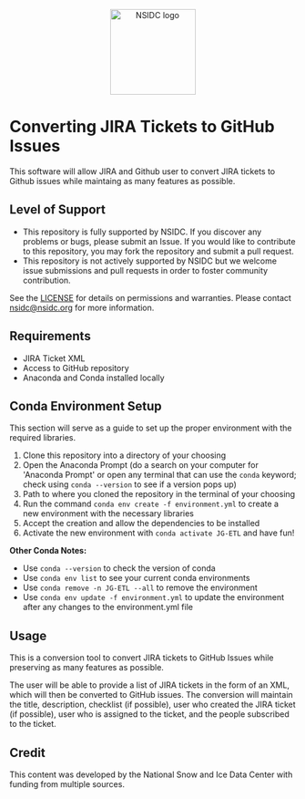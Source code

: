 <p align="center">
  <img alt="NSIDC logo" src="https://nsidc.org/themes/custom/nsidc/logo.svg" width="150" />
</p>


# Converting JIRA Tickets to GitHub Issues

This software will allow JIRA and Github user to convert JIRA tickets to Github issues while maintaing as many features as possible.


## Level of Support

* This repository is fully supported by NSIDC. If you discover any problems or bugs,
  please submit an Issue. If you would like to contribute to this repository, you may fork
  the repository and submit a pull request. 
* This repository is not actively supported by NSIDC but we welcome issue submissions and
  pull requests in order to foster community contribution.

See the [LICENSE](LICENSE) for details on permissions and warranties. Please contact
nsidc@nsidc.org for more information.


## Requirements

* JIRA Ticket XML
* Access to GitHub repository
* Anaconda and Conda installed locally

## Conda Environment Setup
This section will serve as a guide to set up the proper environment with the required libraries.

1. Clone this repository into a directory of your choosing
2. Open the Anaconda Prompt (do a search on your computer for 'Anaconda Prompt' or open any terminal that can use the `conda` keyword; check using `conda --version` to see if a version pops up)
3. Path to where you cloned the repository in the terminal of your choosing
4. Run the command `conda env create -f environment.yml` to create a new environment with the necessary libraries
5. Accept the creation and allow the dependencies to be installed
6. Activate the new environment with `conda activate JG-ETL` and have fun! 

**Other Conda Notes:**
- Use `conda --version` to check the version of conda
- Use `conda env list` to see your current conda environments
- Use `conda remove -n JG-ETL --all` to remove the environment
- Use `conda env update -f environment.yml` to update the environment after any changes to the environment.yml file

## Usage

This is a conversion tool to convert JIRA tickets to GitHub Issues while preserving as many features as possible. 

The user will be able to provide a list of JIRA tickets in the form of an XML, which will then be converted to GitHub issues. The conversion will maintain the title, description, checklist (if possible), user who created the JIRA ticket (if possible), user who is assigned to the ticket, and the people subscribed to the ticket. 

## Credit

This content was developed by the National Snow and Ice Data Center with funding from
multiple sources.
